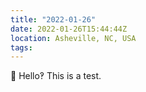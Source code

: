 ```yaml
---
title: "2022-01-26"
date: 2022-01-26T15:44:44Z
location: Asheville, NC, USA
tags:
---
```

👋 Hello‽ This is a test.
